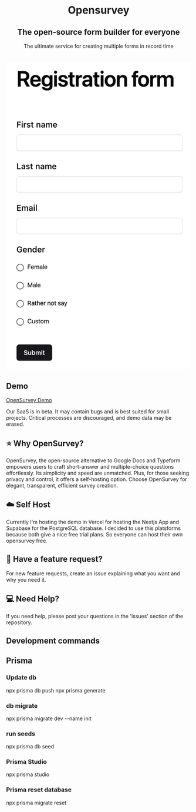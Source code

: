<h1 align="center">Opensurvey</h1>

<h2 align="center">The open-source form builder for everyone</h2>

<div align="center">
The ultimate service for creating multiple forms in record time
</div>

<br>
<br>

<img width="762" alt="notification-center-912bb96e009fb3a69bafec23bcde00b0" src="public/home-image.png">

## Demo

[OpenSurvey Demo](https://opensurvey.vercel.app/)

Our SaaS is in beta. It may contain bugs and is best suited for small projects. Critical processes are discouraged, and demo data may be erased.

## ⭐️ Why OpenSurvey?

OpenSurvey, the open-source alternative to Google Docs and Typeform empowers users to craft short-answer and multiple-choice questions effortlessly. Its simplicity and speed are unmatched. Plus, for those seeking privacy and control, it offers a self-hosting option. Choose OpenSurvey for elegant, transparent, efficient survey creation.

## ☁️ Self Host

Currently I'm hosting the demo in Vercel for hosting the Nextjs App and Supabase for the PostgreSQL database.
I decided to use this platsforms because both give a nice free trial plans. So everyone can host their own
opensurvey free.

## 🚀 Have a feature request?

For new feature requests, create an issue explaining what you want and why you need it.

## 💻 Need Help?

If you need help, please post your questions in the 'issues' section of the repository.

## Development commands

## Prisma

### Update db

npx prisma db push
npx prisma generate

### db migrate

npx prisma migrate dev --name init

### run seeds

npx prisma db seed

### Prisma Studio

npx prisma studio

### Prisma reset database

npx prisma migrate reset
